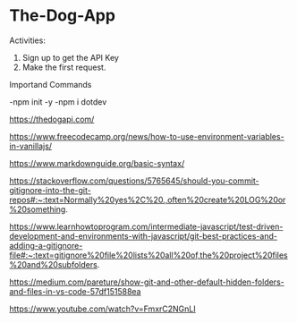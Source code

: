 # The-Dog-App

Activities:

1. Sign up to get the API Key
2. Make the first request.



Importand Commands

-npm init -y
-npm i dotdev

https://thedogapi.com/

https://www.freecodecamp.org/news/how-to-use-environment-variables-in-vanillajs/



https://www.markdownguide.org/basic-syntax/

https://stackoverflow.com/questions/5765645/should-you-commit-gitignore-into-the-git-repos#:~:text=Normally%20yes%2C%20.,often%20create%20LOG%20or%20something.

https://www.learnhowtoprogram.com/intermediate-javascript/test-driven-development-and-environments-with-javascript/git-best-practices-and-adding-a-gitignore-file#:~:text=gitignore%20file%20lists%20all%20of,the%20project%20files%20and%20subfolders.

https://medium.com/pareture/show-git-and-other-default-hidden-folders-and-files-in-vs-code-57df151588ea

https://www.youtube.com/watch?v=FmxrC2NGnLI